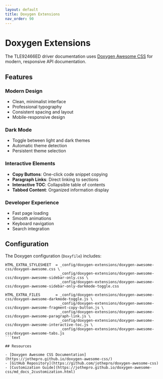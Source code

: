 ```yaml
---
layout: default
title: Doxygen Extensions
nav_order: 90
---
```


# Doxygen Extensions

The TLE92466ED driver documentation uses [Doxygen Awesome CSS](https://github.com/jothepro/doxygen-awesome-css) for modern, responsive API documentation.

## Features

### Modern Design
- Clean, minimalist interface
- Professional typography
- Consistent spacing and layout
- Mobile-responsive design

### Dark Mode
- Toggle between light and dark themes
- Automatic theme detection
- Persistent theme selection

### Interactive Elements
- **Copy Buttons**: One-click code snippet copying
- **Paragraph Links**: Direct linking to sections
- **Interactive TOC**: Collapsible table of contents
- **Tabbed Content**: Organized information display

### Developer Experience
- Fast page loading
- Smooth animations
- Keyboard navigation
- Search integration

## Configuration

The Doxygen configuration (`Doxyfile`) includes:

```doxyfile
HTML_EXTRA_STYLESHEET  = _config/doxygen-extensions/doxygen-awesome-css/doxygen-awesome.css \
                         _config/doxygen-extensions/doxygen-awesome-css/doxygen-awesome-sidebar-only.css \
                         _config/doxygen-extensions/doxygen-awesome-css/doxygen-awesome-sidebar-only-darkmode-toggle.css

HTML_EXTRA_FILES       = _config/doxygen-extensions/doxygen-awesome-css/doxygen-awesome-darkmode-toggle.js \
                         _config/doxygen-extensions/doxygen-awesome-css/doxygen-awesome-fragment-copy-button.js \
                         _config/doxygen-extensions/doxygen-awesome-css/doxygen-awesome-paragraph-link.js \
                         _config/doxygen-extensions/doxygen-awesome-css/doxygen-awesome-interactive-toc.js \
                         _config/doxygen-extensions/doxygen-awesome-css/doxygen-awesome-tabs.js
```text

## Resources

- [Doxygen Awesome CSS Documentation](https://jothepro.github.io/doxygen-awesome-css/)
- [GitHub Repository](https://github.com/jothepro/doxygen-awesome-css)
- [Customization Guide](https://jothepro.github.io/doxygen-awesome-css/md_docs_2customization.html)
